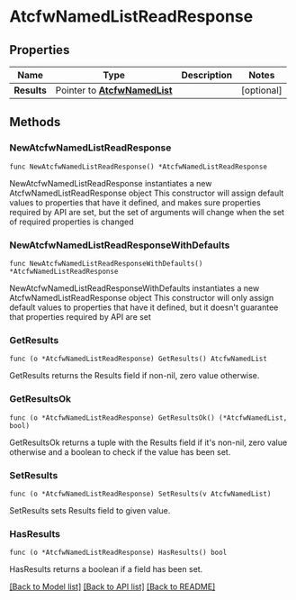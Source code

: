 # AtcfwNamedListReadResponse

## Properties

Name | Type | Description | Notes
------------ | ------------- | ------------- | -------------
**Results** | Pointer to [**AtcfwNamedList**](AtcfwNamedList.md) |  | [optional] 

## Methods

### NewAtcfwNamedListReadResponse

`func NewAtcfwNamedListReadResponse() *AtcfwNamedListReadResponse`

NewAtcfwNamedListReadResponse instantiates a new AtcfwNamedListReadResponse object
This constructor will assign default values to properties that have it defined,
and makes sure properties required by API are set, but the set of arguments
will change when the set of required properties is changed

### NewAtcfwNamedListReadResponseWithDefaults

`func NewAtcfwNamedListReadResponseWithDefaults() *AtcfwNamedListReadResponse`

NewAtcfwNamedListReadResponseWithDefaults instantiates a new AtcfwNamedListReadResponse object
This constructor will only assign default values to properties that have it defined,
but it doesn't guarantee that properties required by API are set

### GetResults

`func (o *AtcfwNamedListReadResponse) GetResults() AtcfwNamedList`

GetResults returns the Results field if non-nil, zero value otherwise.

### GetResultsOk

`func (o *AtcfwNamedListReadResponse) GetResultsOk() (*AtcfwNamedList, bool)`

GetResultsOk returns a tuple with the Results field if it's non-nil, zero value otherwise
and a boolean to check if the value has been set.

### SetResults

`func (o *AtcfwNamedListReadResponse) SetResults(v AtcfwNamedList)`

SetResults sets Results field to given value.

### HasResults

`func (o *AtcfwNamedListReadResponse) HasResults() bool`

HasResults returns a boolean if a field has been set.


[[Back to Model list]](../README.md#documentation-for-models) [[Back to API list]](../README.md#documentation-for-api-endpoints) [[Back to README]](../README.md)



